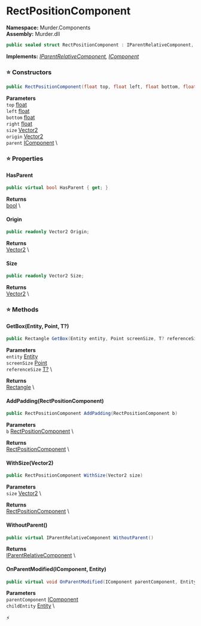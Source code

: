 # RectPositionComponent

**Namespace:** Murder.Components \
**Assembly:** Murder.dll

```csharp
public sealed struct RectPositionComponent : IParentRelativeComponent, IComponent
```

**Implements:** _[IParentRelativeComponent](../../Bang/Components/IParentRelativeComponent.html), [IComponent](../../Bang/Components/IComponent.html)_

### ⭐ Constructors
```csharp
public RectPositionComponent(float top, float left, float bottom, float right, Vector2 size, Vector2 origin, IComponent parent)
```

**Parameters** \
`top` [float](https://learn.microsoft.com/en-us/dotnet/api/System.Single?view=net-7.0) \
`left` [float](https://learn.microsoft.com/en-us/dotnet/api/System.Single?view=net-7.0) \
`bottom` [float](https://learn.microsoft.com/en-us/dotnet/api/System.Single?view=net-7.0) \
`right` [float](https://learn.microsoft.com/en-us/dotnet/api/System.Single?view=net-7.0) \
`size` [Vector2](../../Murder/Core/Geometry/Vector2.html) \
`origin` [Vector2](../../Murder/Core/Geometry/Vector2.html) \
`parent` [IComponent](../../Bang/Components/IComponent.html) \

### ⭐ Properties
#### HasParent
```csharp
public virtual bool HasParent { get; }
```

**Returns** \
[bool](https://learn.microsoft.com/en-us/dotnet/api/System.Boolean?view=net-7.0) \
#### Origin
```csharp
public readonly Vector2 Origin;
```

**Returns** \
[Vector2](../../Murder/Core/Geometry/Vector2.html) \
#### Size
```csharp
public readonly Vector2 Size;
```

**Returns** \
[Vector2](../../Murder/Core/Geometry/Vector2.html) \
### ⭐ Methods
#### GetBox(Entity, Point, T?)
```csharp
public Rectangle GetBox(Entity entity, Point screenSize, T? referenceSize)
```

**Parameters** \
`entity` [Entity](../../Bang/Entities/Entity.html) \
`screenSize` [Point](../../Murder/Core/Geometry/Point.html) \
`referenceSize` [T?](https://learn.microsoft.com/en-us/dotnet/api/System.Nullable-1?view=net-7.0) \

**Returns** \
[Rectangle](../../Murder/Core/Geometry/Rectangle.html) \

#### AddPadding(RectPositionComponent)
```csharp
public RectPositionComponent AddPadding(RectPositionComponent b)
```

**Parameters** \
`b` [RectPositionComponent](../../Murder/Components/RectPositionComponent.html) \

**Returns** \
[RectPositionComponent](../../Murder/Components/RectPositionComponent.html) \

#### WithSize(Vector2)
```csharp
public RectPositionComponent WithSize(Vector2 size)
```

**Parameters** \
`size` [Vector2](../../Murder/Core/Geometry/Vector2.html) \

**Returns** \
[RectPositionComponent](../../Murder/Components/RectPositionComponent.html) \

#### WithoutParent()
```csharp
public virtual IParentRelativeComponent WithoutParent()
```

**Returns** \
[IParentRelativeComponent](../../Bang/Components/IParentRelativeComponent.html) \

#### OnParentModified(IComponent, Entity)
```csharp
public virtual void OnParentModified(IComponent parentComponent, Entity childEntity)
```

**Parameters** \
`parentComponent` [IComponent](../../Bang/Components/IComponent.html) \
`childEntity` [Entity](../../Bang/Entities/Entity.html) \



⚡